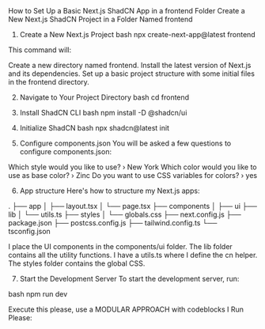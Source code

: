 <Instructions>
How to Set Up a Basic Next.js ShadCN App in a frontend Folder
Create a New Next.js ShadCN Project in a Folder Named frontend

1. Create a New Next.js Project
   bash
   npx create-next-app@latest frontend

This command will:

Create a new directory named frontend.
Install the latest version of Next.js and its dependencies.
Set up a basic project structure with some initial files in the frontend directory.

2. Navigate to Your Project Directory
   bash
   cd frontend

3. Install ShadCN CLI
   bash
   npm install -D @shadcn/ui

4. Initialize ShadCN
   bash
   npx shadcn@latest init

5. Configure components.json
   You will be asked a few questions to configure components.json:

Which style would you like to use? › New York
Which color would you like to use as base color? › Zinc
Do you want to use CSS variables for colors? › yes

6. App structure
   Here's how to structure my Next.js apps:

.
├── app
│ ├── layout.tsx
│ └── page.tsx
├── components
│ ├── ui
├── lib
│ └── utils.ts
├── styles
│ └── globals.css
├── next.config.js
├── package.json
├── postcss.config.js
├── tailwind.config.ts
└── tsconfig.json

I place the UI components in the components/ui folder.
The lib folder contains all the utility functions. I have a utils.ts where I define the cn helper.
The styles folder contains the global CSS.

7. Start the Development Server
   To start the development server, run:

bash
npm run dev
</Instructions>

<Prompt>
Execute this please, use a MODULAR APPROACH with codeblocks I Run Please:
</Promt>
